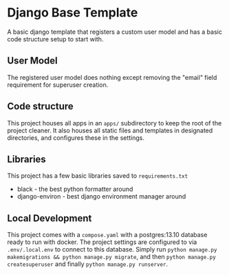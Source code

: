 # Django Base Template
A basic django template that registers a custom user model and has a basic code structure setup to start with.

## User Model
The registered user model does nothing except removing the "email" field requirement for superuser creation.

## Code structure
This project houses all apps in an `apps/` subdirectory to keep the root of the project cleaner. 
It also houses all static files and templates in designated directories, and configures these in the settings.

## Libraries
This project has a few basic libraries saved to `requirements.txt`

* black - the best python formatter around
* django-environ - best django environment manager around

## Local Development
This project comes with a `compose.yaml` with a postgres:13.10 database ready to run with docker. The project settings are configured to via `.env/.local.env` to connect to this database.
Simply run `python manage.py makemigrations && python manage.py migrate`, and then `python manage.py createsuperuser` and finally `python manage.py runserver`.
